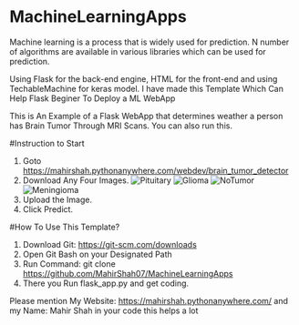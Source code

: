 # MachineLearningApps

Machine learning is a process that is widely used for prediction. N number of algorithms are available in various libraries which can be used for prediction.

Using Flask for the back-end engine, HTML for the front-end and using TechableMachine for keras model. I have made this Template Which Can Help Flask Beginer To Deploy a ML WebApp

This is An Example of a Flask WebApp that determines weather a person has Brain Tumor Through MRI Scans. You can also run this.

#Instruction to Start

1. Goto https://mahirshah.pythonanywhere.com/webdev/brain_tumor_detector
2. Download Any Four Images.
![Pituitary](https://user-images.githubusercontent.com/126083518/221361900-59843c6d-bd09-4eac-897d-31bdbac0370a.jpg)
![Glioma](https://user-images.githubusercontent.com/126083518/221361904-321bcc33-202b-4e6c-bf88-b1bc0c7f6926.jpg)
![NoTumor](https://user-images.githubusercontent.com/126083518/221361906-eb16b47a-2b24-4520-84c7-232943d117ac.jpg)
![Meningioma](https://user-images.githubusercontent.com/126083518/221361907-bedeacf1-43a2-456a-a279-faf5895504c9.jpg)
3. Upload the Image.
4. Click Predict.

#How To Use This Template?

1. Download Git: https://git-scm.com/downloads
2. Open Git Bash on your Designated Path
3. Run Command: git clone https://github.com/MahirShah07/MachineLearningApps
4. There you Run flask_app.py and get coding.

Please mention My Website: https://mahirshah.pythonanywhere.com/ and my Name: Mahir Shah in your code this helps a lot
